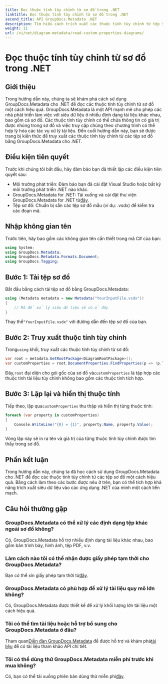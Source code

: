 ```yaml
---
title: Đọc thuộc tính tùy chỉnh từ sơ đồ trong .NET
linktitle: Đọc thuộc tính tùy chỉnh từ sơ đồ trong .NET
second_title: API GroupDocs.Metadata .NET
description: Tìm hiểu cách trích xuất các thuộc tính tùy chỉnh từ tệp sơ đồ trong .NET bằng GroupDocs.Metadata. Hướng dẫn từng bước dễ dàng dành cho nhà phát triển.
weight: 11
url: /vi/net/diagram-metadata/read-custom-properties-diagrams/
---
```


# Đọc thuộc tính tùy chỉnh từ sơ đồ trong .NET

## Giới thiệu
Trong hướng dẫn này, chúng ta sẽ khám phá cách sử dụng GroupDocs.Metadata cho .NET để đọc các thuộc tính tùy chỉnh từ sơ đồ một cách hiệu quả. GroupDocs.Metadata là một API mạnh mẽ cho phép các nhà phát triển làm việc với siêu dữ liệu ở nhiều định dạng tài liệu khác nhau, bao gồm cả sơ đồ. Các thuộc tính tùy chỉnh có thể chứa thông tin có giá trị được nhúng trong sơ đồ và việc truy cập chúng theo chương trình có thể hợp lý hóa các tác vụ xử lý tài liệu. Đến cuối hướng dẫn này, bạn sẽ được trang bị kiến thức để truy xuất các thuộc tính tùy chỉnh từ các tệp sơ đồ bằng GroupDocs.Metadata cho .NET.
## Điều kiện tiên quyết
Trước khi chúng tôi bắt đầu, hãy đảm bảo bạn đã thiết lập các điều kiện tiên quyết sau:
- Môi trường phát triển: Đảm bảo bạn đã cài đặt Visual Studio hoặc bất kỳ môi trường phát triển .NET nào khác.
-  GroupDocs.Metadata for .NET: Tải xuống và cài đặt thư viện GroupDocs.Metadata for .NET từ[đây](https://releases.groupdocs.com/metadata/net/).
- Tệp sơ đồ: Chuẩn bị sẵn các tệp sơ đồ mẫu (ví dụ: .vsdx) để kiểm tra các đoạn mã.

## Nhập không gian tên
Trước tiên, hãy bao gồm các không gian tên cần thiết trong mã C# của bạn:
```csharp
using System;
using GroupDocs.Metadata;
using GroupDocs.Metadata.Formats.Document;
using GroupDocs.Tagging;
```
## Bước 1: Tải tệp sơ đồ
Bắt đầu bằng cách tải tệp sơ đồ bằng GroupDocs.Metadata:
```csharp
using (Metadata metadata = new Metadata("YourInputFile.vsdx"))
{
    // Mã để xử lý siêu dữ liệu sẽ có ở đây
}
```
 Thay thế`"YourInputFile.vsdx"` với đường dẫn đến tệp sơ đồ của bạn.
## Bước 2: Truy xuất thuộc tính tùy chỉnh
 Trong`using` khối, truy xuất các thuộc tính tùy chỉnh từ sơ đồ:
```csharp
var root = metadata.GetRootPackage<DiagramRootPackage>();
var customProperties = root.DocumentProperties.FindProperties(p => !p.Tags.Contains(Tags.Document.BuiltIn));
```
 Đây,`root` đại diện cho gói gốc của sơ đồ và`customProperties` là tập hợp các thuộc tính tài liệu tùy chỉnh không bao gồm các thuộc tính tích hợp.
## Bước 3: Lặp lại và hiển thị thuộc tính
 Tiếp theo, lặp qua`customProperties` thu thập và hiển thị từng thuộc tính:
```csharp
foreach (var property in customProperties)
{
    Console.WriteLine("{0} = {1}", property.Name, property.Value);
}
```
Vòng lặp này sẽ in ra tên và giá trị của từng thuộc tính tùy chỉnh được tìm thấy trong sơ đồ.

## Phần kết luận
Trong hướng dẫn này, chúng ta đã học cách sử dụng GroupDocs.Metadata cho .NET để đọc các thuộc tính tùy chỉnh từ các tệp sơ đồ một cách hiệu quả. Bằng cách làm theo các bước được nêu ở trên, bạn có thể tích hợp khả năng trích xuất siêu dữ liệu vào các ứng dụng .NET của mình một cách liền mạch.

## Câu hỏi thường gặp
### GroupDocs.Metadata có thể xử lý các định dạng tệp khác ngoài sơ đồ không?
Có, GroupDocs.Metadata hỗ trợ nhiều định dạng tài liệu khác nhau, bao gồm bản trình bày, hình ảnh, tệp PDF, v.v.
### Làm cách nào tôi có thể nhận được giấy phép tạm thời cho GroupDocs.Metadata?
 Bạn có thể xin giấy phép tạm thời từ[đây](https://purchase.groupdocs.com/temporary-license/).
### GroupDocs.Metadata có phù hợp để xử lý tài liệu quy mô lớn không?
Có, GroupDocs.Metadata được thiết kế để xử lý khối lượng lớn tài liệu một cách hiệu quả.
### Tôi có thể tìm tài liệu hoặc hỗ trợ bổ sung cho GroupDocs.Metadata ở đâu?
 Tham quan[Diễn đàn GroupDocs.Metadata](https://forum.groupdocs.com/c/metadata/14) để được hỗ trợ và khám phá[tài liệu](https://tutorials.groupdocs.com/metadata/net/) để có tài liệu tham khảo API chi tiết.
### Tôi có thể dùng thử GroupDocs.Metadata miễn phí trước khi mua không?
 Có, bạn có thể tải xuống phiên bản dùng thử miễn phí[đây](https://releases.groupdocs.com/).